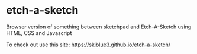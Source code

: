 # etch-a-sketch

Browser version of something between sketchpad and Etch-A-Sketch using HTML, CSS and Javascript

To check out use this site: https://skiblue3.github.io/etch-a-sketch/
